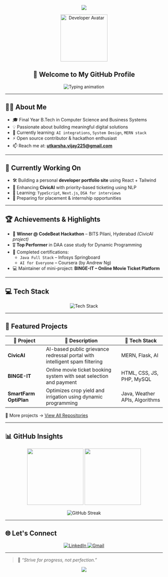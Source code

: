 <!-- 🎉 HEADER BANNER -->
<p align="center">
  <img src="https://capsule-render.vercel.app/api?type=waving&color=0d1117&height=250&section=header&text=Hi%20👋%20I'm%20Utkarsha&fontSize=40&fontAlignY=40&desc=Full-Stack%20Developer%20%7C%20CSBS%20Student%20%7C%20Tech%20Explorer&descSize=20&descAlignY=60&theme=tokyonight" />
</p>

<!-- 🧑 GIF AVATAR -->
<p align="center">
  <img src="https://media.giphy.com/media/L1R1tvI9svkIWwpVYr/giphy.gif" width="150" height="150" alt="Developer Avatar" />
</p>

<h2 align="center">🚀 Welcome to My GitHub Profile</h2>

<!-- TYPING ANIMATION -->
<p align="center">
  <img src="https://readme-typing-svg.demolab.com?font=Fira+Code&size=20&pause=1000&color=58A6FF&center=true&vCenter=true&width=600&lines=👩‍💻+B.Tech+CSBS+Student+%7C+Final+Year;🌐+Full+Stack+Developer;🧠+AI+%2B+Hackathon+Enthusiast;💡+Open+Source+Contributor" alt="Typing animation" />
</p>

---

## 👨‍💻 About Me

- 🎓 Final Year B.Tech in Computer Science and Business Systems  
- 💡 Passionate about building meaningful digital solutions  
- 🌱 Currently learning: `AI integrations`, `System Design`, `MERN stack`  
- ⚡ Open source contributor & hackathon enthusiast  
- 📫 Reach me at: **utkarsha.vijay225@gmail.com**

---

## 🔧 Currently Working On

- 🛠 Building a personal **developer portfolio site** using React + Tailwind  
- 🤖 Enhancing **CivicAI** with priority-based ticketing using NLP  
- 📘 Learning: `TypeScript`, `Next.js`, `DSA for interviews`  
- 🚀 Preparing for placement & internship opportunities

---

## 🏆 Achievements & Highlights

- 🥇 **Winner @ CodeBeat Hackathon** – BITS Pilani, Hyderabad *(CivicAI project)*  
- 🎖️ **Top Performer** in DAA case study for Dynamic Programming  
- 📜 Completed certifications:
  - `Java Full Stack` – Infosys Springboard  
  - `AI for Everyone` – Coursera (by Andrew Ng)  
- 💻 Maintainer of mini-project: **BINGE-IT – Online Movie Ticket Platform**

---

## 💻 Tech Stack

<p align="center">
  <img src="https://skillicons.dev/icons?i=java,python,js,html,css,react,nodejs,mongodb,mysql,php,firebase,git,github,vscode,postman,figma&perline=8" alt="Tech Stack" />
</p>

---

## 🚀 Featured Projects

| 🚀 Project | 📝 Description | 🧩 Tech Stack |
|-----------|----------------|---------------|
| **CivicAI** | AI-based public grievance redressal portal with intelligent spam filtering | MERN, Flask, AI |
| **BINGE-IT** | Online movie ticket booking system with seat selection and payment | HTML, CSS, JS, PHP, MySQL |
| **SmartFarm OptiPlan** | Optimizes crop yield and irrigation using dynamic programming | Java, Weather APIs, Algorithms |

🔎 More projects → [View All Repositories](https://github.com/CodeWithUtkarsha?tab=repositories)

---

## 📊 GitHub Insights

<p align="center">
  <img src="https://github-readme-stats.vercel.app/api?username=CodeWithUtkarsha&show_icons=true&theme=tokyonight&hide_border=true" height="180"/>
  <img src="https://github-readme-stats.vercel.app/api/top-langs/?username=CodeWithUtkarsha&layout=compact&theme=tokyonight&hide_border=true" height="180"/>
</p>

<p align="center">
  <img src="https://github-readme-streak-stats.herokuapp.com/?user=CodeWithUtkarsha&theme=tokyonight&hide_border=true" alt="GitHub Streak" />
</p>

---

## 🌐 Let's Connect

<p align="center">
  <a href="https://linkedin.com/in/utkarsha-salve-253b95259/" target="_blank">
    <img src="https://img.shields.io/badge/-LinkedIn-0077B5?style=for-the-badge&logo=linkedin&logoColor=white" alt="LinkedIn">
  </a>
  <a href="https://mail.google.com/mail/?view=cm&to=utkarshasalve90@gmail.com" target="_blank">
    <img src="https://img.shields.io/badge/-utkarshasalve90@gmail.com-D14836?style=for-the-badge&logo=gmail&logoColor=white" alt="Gmail">
  </a>
</p>

---

> 🧠 *“Strive for progress, not perfection.”*

<p align="center">
  <img src="https://capsule-render.vercel.app/api?type=waving&color=0d1117&height=100&section=footer" />
</p>
